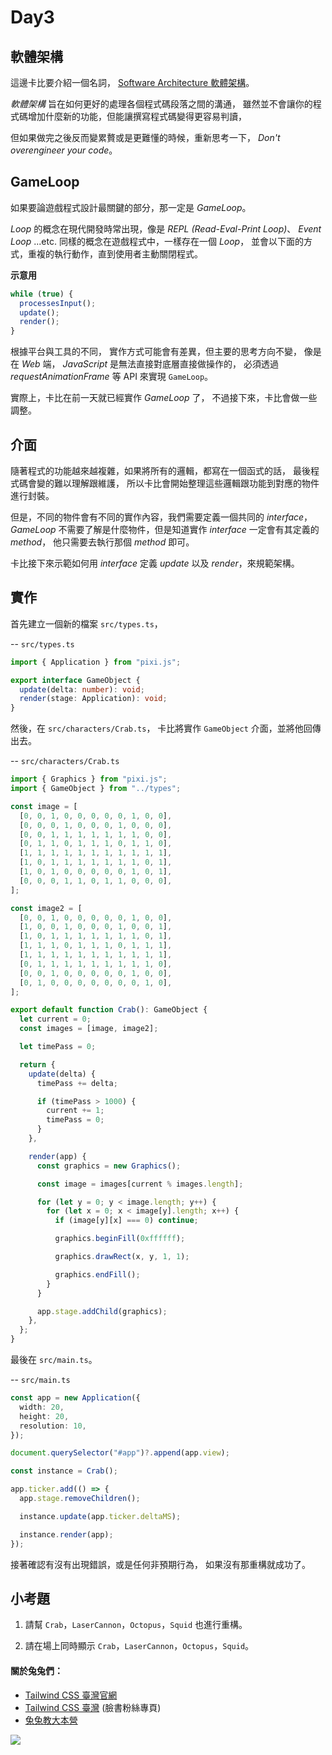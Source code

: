 # Day3

## 軟體架構

這邊卡比要介紹一個名詞，
[Software Architecture 軟體架構](https://en.wikipedia.org/wiki/Software_architecture#:~:text=Software%20architecture%20refers%20to%20the,of%20both%20elements%20and%20relations.)。

_軟體架構_ 旨在如何更好的處理各個程式碼段落之間的溝通，
雖然並不會讓你的程式碼增加什麼新的功能，但能讓撰寫程式碼變得更容易判讀，

但如果做完之後反而變累贅或是更難懂的時候，重新思考一下，
_Don't overengineer your code_。

## GameLoop

如果要論遊戲程式設計最關鍵的部分，那一定是 _GameLoop_。

_Loop_ 的概念在現代開發時常出現，像是 _REPL (Read-Eval-Print Loop)_、 _Event Loop_ ...etc.
同樣的概念在遊戲程式中，一樣存在一個 _Loop_，
並會以下面的方式，重複的執行動作，直到使用者主動關閉程式。

**示意用**

```js
while (true) {
  processesInput();
  update();
  render();
}
```

根據平台與工具的不同，
實作方式可能會有差異，但主要的思考方向不變，
像是在 _Web_ 端， _JavaScript_ 是無法直接對底層直接做操作的，
必須透過 _requestAnimationFrame_ 等 API 來實現 `GameLoop`。

實際上，卡比在前一天就已經實作 _GameLoop_ 了，
不過接下來，卡比會做一些調整。

## 介面

隨著程式的功能越來越複雜，如果將所有的邏輯，都寫在一個函式的話，
最後程式碼會變的難以理解跟維護，
所以卡比會開始整理這些邏輯跟功能到對應的物件進行封裝。

但是，不同的物件會有不同的實作內容，我們需要定義一個共同的 _interface_，
_GameLoop_ 不需要了解是什麼物件，但是知道實作 _interface_ 一定會有其定義的 _method_，
他只需要去執行那個 _method_ 即可。

卡比接下來示範如何用 _interface_ 定義 _update_ 以及 _render_，來規範架構。

## 實作

首先建立一個新的檔案 `src/types.ts`，

-- `src/types.ts`

```ts
import { Application } from "pixi.js";

export interface GameObject {
  update(delta: number): void;
  render(stage: Application): void;
}
```

然後，在 `src/characters/Crab.ts`，
卡比將實作 `GameObject` 介面，並將他回傳出去。

-- `src/characters/Crab.ts`

```ts
import { Graphics } from "pixi.js";
import { GameObject } from "../types";

const image = [
  [0, 0, 1, 0, 0, 0, 0, 0, 1, 0, 0],
  [0, 0, 0, 1, 0, 0, 0, 1, 0, 0, 0],
  [0, 0, 1, 1, 1, 1, 1, 1, 1, 0, 0],
  [0, 1, 1, 0, 1, 1, 1, 0, 1, 1, 0],
  [1, 1, 1, 1, 1, 1, 1, 1, 1, 1, 1],
  [1, 0, 1, 1, 1, 1, 1, 1, 1, 0, 1],
  [1, 0, 1, 0, 0, 0, 0, 0, 1, 0, 1],
  [0, 0, 0, 1, 1, 0, 1, 1, 0, 0, 0],
];

const image2 = [
  [0, 0, 1, 0, 0, 0, 0, 0, 1, 0, 0],
  [1, 0, 0, 1, 0, 0, 0, 1, 0, 0, 1],
  [1, 0, 1, 1, 1, 1, 1, 1, 1, 0, 1],
  [1, 1, 1, 0, 1, 1, 1, 0, 1, 1, 1],
  [1, 1, 1, 1, 1, 1, 1, 1, 1, 1, 1],
  [0, 1, 1, 1, 1, 1, 1, 1, 1, 1, 0],
  [0, 0, 1, 0, 0, 0, 0, 0, 1, 0, 0],
  [0, 1, 0, 0, 0, 0, 0, 0, 0, 1, 0],
];

export default function Crab(): GameObject {
  let current = 0;
  const images = [image, image2];

  let timePass = 0;

  return {
    update(delta) {
      timePass += delta;

      if (timePass > 1000) {
        current += 1;
        timePass = 0;
      }
    },

    render(app) {
      const graphics = new Graphics();

      const image = images[current % images.length];

      for (let y = 0; y < image.length; y++) {
        for (let x = 0; x < image[y].length; x++) {
          if (image[y][x] === 0) continue;

          graphics.beginFill(0xffffff);

          graphics.drawRect(x, y, 1, 1);

          graphics.endFill();
        }
      }

      app.stage.addChild(graphics);
    },
  };
}
```

最後在 `src/main.ts`。

-- `src/main.ts`

```ts
const app = new Application({
  width: 20,
  height: 20,
  resolution: 10,
});

document.querySelector("#app")?.append(app.view);

const instance = Crab();

app.ticker.add(() => {
  app.stage.removeChildren();

  instance.update(app.ticker.deltaMS);

  instance.render(app);
});
```

接著確認有沒有出現錯誤，或是任何非預期行為，
如果沒有那重構就成功了。

## 小考題

1. 請幫 `Crab`，`LaserCannon`，`Octopus`，`Squid` 也進行重構。

2. 請在場上同時顯示 `Crab`，`LaserCannon`，`Octopus`，`Squid`。

#### 關於兔兔們：

- [Tailwind CSS 臺灣官網](https://tailwindcss.tw)
- [Tailwind CSS 臺灣](https://www.facebook.com/tailwindcss.tw) (臉書粉絲專頁)
- [兔兔教大本營](https://www.facebook.com/lalarabbits-%E5%85%94%E5%85%94%E6%95%99%E5%A4%A7%E6%9C%AC%E7%87%9F-102150975410839/)

![](https://i.imgur.com/PwE2UE9.jpg)